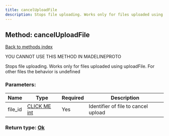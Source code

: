 ```yaml
---
title: cancelUploadFile
description: Stops file uploading. Works only for files uploaded using uploadFile. For other files the behavior is undefined
---
```

## Method: cancelUploadFile  
[Back to methods index](index.md)


YOU CANNOT USE THIS METHOD IN MADELINEPROTO


Stops file uploading. Works only for files uploaded using uploadFile. For other files the behavior is undefined

### Parameters:

| Name     |    Type       | Required | Description |
|----------|---------------|----------|-------------|
|file\_id|[CLICK ME int](../types/int.md) | Yes|Identifier of file to cancel upload|


### Return type: [Ok](../types/Ok.md)

